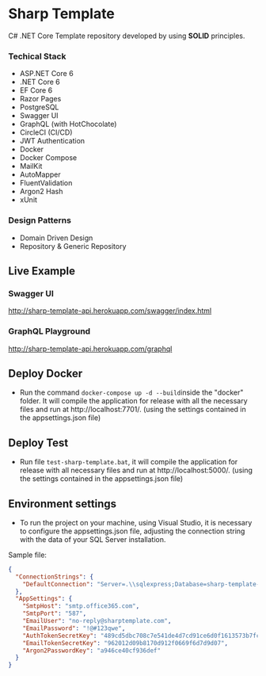 
# Sharp Template

C# .NET Core Template repository developed by using **SOLID** principles.

### Techical Stack

- ASP.NET Core 6
- .NET Core 6
- EF Core 6
- Razor Pages
- PostgreSQL
- Swagger UI
- GraphQL (with HotChocolate)
- CircleCI (CI/CD)
- JWT Authentication
- Docker
- Docker Compose
- MailKit
- AutoMapper
- FluentValidation
- Argon2 Hash
- xUnit

### Design Patterns

- Domain Driven Design
- Repository & Generic Repository

## Live Example

### Swagger UI

http://sharp-template-api.herokuapp.com/swagger/index.html

### GraphQL Playground

http://sharp-template-api.herokuapp.com/graphql

## Deploy Docker

- Run the command `docker-compose up -d --build`inside the "docker" folder. It will compile the application for release with all the necessary files and run at http://localhost:7701/. (using the settings contained in the appsettings.json file)

## Deploy Test

- Run file `test-sharp-template.bat`, it will compile the application for release with all necessary files and run at http://localhost:5000/. (using the settings contained in the appsettings.json file)

## Environment settings

- To run the project on your machine, using Visual Studio, it is necessary to configure the appsettings.json file, adjusting the connection string with the data of your SQL Server installation.

Sample file:

```json
{
  "ConnectionStrings": {
    "DefaultConnection": "Server=.\\sqlexpress;Database=sharp-template-db;User Id=sa;Password=!@#123qwe;"
  },
  "AppSettings": {
    "SmtpHost": "smtp.office365.com",
    "SmtpPort": "587",
    "EmailUser": "no-reply@sharptemplate.com",
    "EmailPassword": "!@#123qwe",
    "AuthTokenSecretKey": "489cd5dbc708c7e541de4d7cd91ce6d0f1613573b7fc5b40d3942ccb9555cf35",
    "EmailTokenSecretKey": "962012d09b8170d912f0669f6d7d9d07",
    "Argon2PasswordKey": "a946ce40cf936def"
  }
}
```
